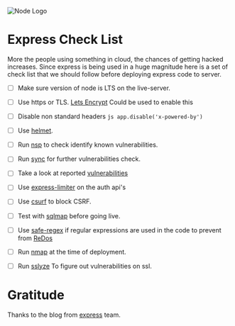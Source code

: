 ![Node Logo](https://upload.wikimedia.org/wikipedia/commons/7/7e/Node.js_logo_2015.svg)
# Express Check List #

More the people using something in cloud, the chances of getting hacked increases. Since express is being used in a huge magnitude
here is a set of check list that we should follow before deploying express code to server.

- [ ] Make sure version of node is LTS on the live-server.
- [ ] Use https or TLS. [Lets Encrypt](https://letsencrypt.org/) Could be used to enable this
- [ ] Disable non standard headers ```js app.disable('x-powered-by') ``` 
- [ ] Use [helmet](https://www.npmjs.com/package/helmet).
- [ ] Run [nsp](https://www.npmjs.com/package/nsp) to check identify known vulnerabilities. 
- [ ] Run [sync](https://www.npmjs.com/package/snyk) for further vulnerabilities check.
- [ ] Take a look at reported [vulnerabilities](https://nodesecurity.io/advisories)
- [ ] Use [express-limiter](https://www.npmjs.com/package/express-limiter) on the auth api's
- [ ] Use [csurf](https://www.npmjs.com/package/csurf) to block CSRF.
- [ ] Test with [sqlmap](http://sqlmap.org/) before going live.
- [ ] Use [safe-regex](https://www.npmjs.com/package/safe-regex) if regular expressions are used in the code to prevent from [ReDos](https://www.owasp.org/index.php/Regular_expression_Denial_of_Service_-_ReDoS)
- [ ] Run [nmap](https://nmap.org/) at the time of deployment.
- [ ] Run [sslyze](https://github.com/nabla-c0d3/sslyze) To figure out vulnerabilities on ssl.


# Gratitude #
Thanks to the blog from [express](https://expressjs.com/en/advanced/best-practice-security.html) team.
